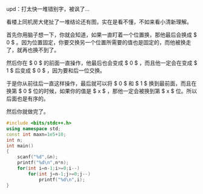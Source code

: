 upd：打太快一堆错别字，被讽了...

看楼上同机房大佬扯了一堆结论还有图，实在是看不懂，不如来看小清新理解。

首先你用脑子想一下，你就会知道，如果一直盯着一个位置换，那他最后会换成 $ 0 $ 。因为位置固定，你要交换另一个位置所需要的值也是固定的，而他被换走了，就再也换不到了。

然后你在 $ 0 $ 的前面一直操作，他最后也会变成 $ 0 $ ，而且他一定会在变成 $ 1 $ 后变成 $ 0 $ ，因为要和后一位交换。

于是你从前往后一直这样操作，最后就可以将 $ 0 $ 和 $ 1 $ 换到最前面，而且在换第 $ 0 $ 位的时候，如果你的值是 $ x $ ，那他一定会被换到第 $ x $ 位。所以后面也是有序的。

然后你就做完了。

```cpp
#include <bits/stdc++.h>
using namespace std;
const int maxn=1e5+10;
int n;
int main()
{
	scanf("%d",&n);
	printf("%d\n",n*n);
	for(int i=n-1;i>=0;i--)
		for(int j=n-1;j>=0;j--)
			printf("%d\n",i);
}
```
